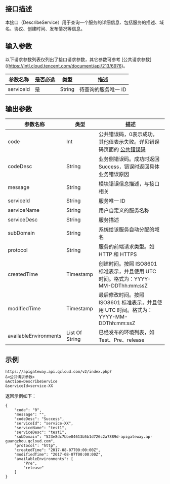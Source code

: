 ## 接口描述

本接口（DescribeService）用于查询一个服务的详细信息、包括服务的描述、域名、协议、创建时间、发布情况等信息。

## 输入参数

以下请求参数列表仅列出了接口请求参数，其它参数可参考 [公共请求参数]((https://intl.cloud.tencent.com/document/api/213/6976)。

| 参数名称      | 是否必选 | 类型     | 描述          |
| --------- | ---- | ------ | ----------- |
| serviceId | 是    | String | 待查询的服务唯一 ID |

## 输出参数

| 参数名称              | 类型           | 描述                                                         |
| --------------------- | -------------- | ------------------------------------------------------------ |
| code                  | Int            | 公共错误码，0表示成功，其他值表示失败。详见错误码页面的 <a href="https://cloud.tencent.com/doc/api/372/%E9%94%99%E8%AF%AF%E7%A0%81#1.E3.80.81.E5.85.AC.E5.85.B1.E9.94.99.E8.AF.AF.E7.A0.81" title="公共错误码">公共错误码</a> |
| codeDesc              | String         | 业务侧错误码。成功时返回 Success，错误时返回具体业务错误原因 |
| message               | String         | 模块错误信息描述，与接口相关                                 |
| serviceId             | String         | 服务唯一 ID                                                  |
| serviceName           | String         | 用户自定义的服务名称                                         |
| serviceDesc           | String         | 服务描述                                                     |
| subDomain             | String         | 系统给该服务自动分配的域名                                   |
| protocol              | String         | 服务的前端请求类型。如 HTTP 和 HTTPS                         |
| createdTime           | Timestamp      | 创建时间。按照 ISO8601 标准表示，并且使用 UTC 时间。格式为：YYYY-MM-DDThh:mm:ssZ |
| modifiedTime          | Timestamp      | 最后修改时间。按照 ISO8601 标准表示，并且使用 UTC 时间。格式为：YYYY-MM-DDThh:mm:ssZ |
| availableEnvironments | List Of String | 已经发布的环境列表，如 Test、Pre、release                    |

## 示例 
```
https://apigateway.api.qcloud.com/v2/index.php?
&<公共请求参数>
&Action=DescribeService
&serviceId=service-XX
```
返回示例如下：
```
{
	"code": "0",
	"message": "",
	"codeDesc": "Success",
	"serviceId": "service-XX",
	"serviceName": "test1",
	"serviceDesc": "test1",
	"subDomain": "523e8dc7bbe04613b5b1d726c2a7889d-apigateway.ap-guangzhou.qcloud.com",
	"protocol": "http",
	"createdTime": "2017-08-07T00:00:00Z",
	"modifiedTime": "2017-08-07T00:00:00Z",
	"availableEnvironments": [
		"Pre",
		"release"
	]
}
```

